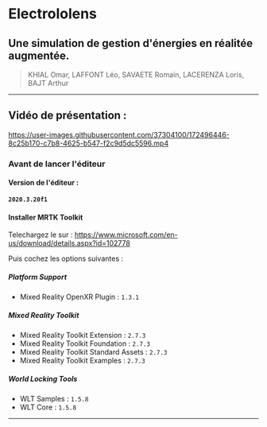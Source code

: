 # Electrololens

## Une simulation de gestion d'énergies en réalitée augmentée.

> KHIAL Omar, LAFFONT Léo, SAVAETE Romain, LACERENZA Loris, BAJT Arthur

---

## Vidéo de présentation : 

https://user-images.githubusercontent.com/37304100/172496446-8c25b170-c7b8-4625-b547-f2c9d5dc5596.mp4

### Avant de lancer l'éditeur

#### Version de l'éditeur :
**` 2020.3.20f1 `**

#### Installer MRTK Toolkit
Telechargez le sur : <a href="https://www.microsoft.com/en-us/download/details.aspx?id=102778" target="_blank">https://www.microsoft.com/en-us/download/details.aspx?id=102778</a>


Puis cochez les options suivantes :

##### Platform Support
- Mixed Reality OpenXR Plugin : `1.3.1`

##### Mixed Reality Toolkit
- Mixed Reality Toolkit Extension : `2.7.3`
- Mixed Reality Toolkit Foundation : `2.7.3`
- Mixed Reality Toolkit Standard Assets : `2.7.3`
- Mixed Reality Toolkit Examples : `2.7.3`

##### World Locking Tools 
- WLT Samples : `1.5.8`
- WLT Core : `1.5.8`
---

